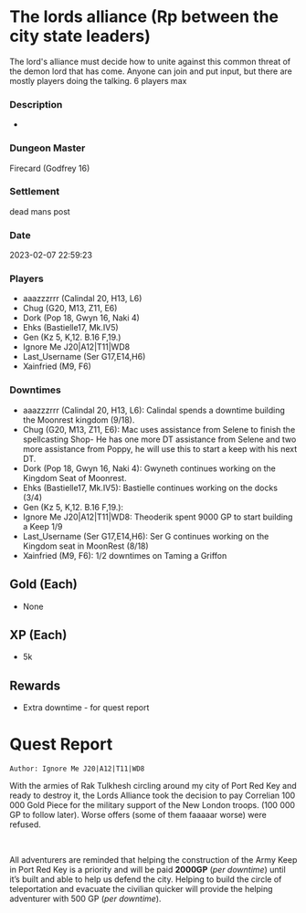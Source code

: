 # The lords alliance (Rp between the city state leaders)
The lord's alliance must decide how to unite against this common threat of the demon lord that has come. Anyone can join and put input, but there are mostly players doing the talking. 6 players max
### Description
-
### Dungeon Master
Firecard (Godfrey 16)
### Settlement
dead mans post
### Date
2023-02-07 22:59:23
### Players
* aaazzzrrr (Calindal 20, H13, L6)
* Chug (G20, M13, Z11, E6)
* Dork (Pop 18, Gwyn 16, Naki 4)
* Ehks (Bastielle17, Mk.IV5)
* Gen (Kz 5, K,12. B.16 F,19.)
* Ignore Me J20|A12|T11|WD8
* Last_Username (Ser G17,E14,H6)
* Xainfried (M9, F6)
### Downtimes
* aaazzzrrr (Calindal 20, H13, L6): Calindal spends a downtime building the Moonrest kingdom (9/18).
* Chug (G20, M13, Z11, E6): Mac uses assistance from Selene to finish the spellcasting Shop- He has one more DT assistance from Selene and two more assistance from Poppy, he will use this to start a keep with his next DT.
* Dork (Pop 18, Gwyn 16, Naki 4): Gwyneth continues working on the Kingdom Seat of Moonrest.
* Ehks (Bastielle17, Mk.IV5): Bastielle continues working on the docks (3/4)
* Gen (Kz 5, K,12. B.16 F,19.): 
* Ignore Me J20|A12|T11|WD8: Theoderik spent 9000 GP to start building a Keep 1/9
* Last_Username (Ser G17,E14,H6): Ser G continues working on the Kingdom seat in MoonRest (8/18)
* Xainfried (M9, F6): 1/2 downtimes on Taming a Griffon
## Gold (Each)
* None
## XP (Each)
* 5k
## Rewards
* Extra downtime - for quest report
# Quest Report
`Author: Ignore Me J20|A12|T11|WD8`


With the armies of Rak Tulkhesh circling around my city of Port Red Key and ready to destroy it, the Lords Alliance took the decision to pay Correlian 100 000 Gold Piece for the military support of the New London troops. (100 000 GP to follow later). Worse offers (some of them faaaaar worse) were refused.

&nbsp;

All adventurers are reminded that helping the construction of the Army Keep in Port Red Key is a priority and will be paid **2000GP** (*per downtime*) until it’s built and able to help us defend the city. Helping to build the circle of teleportation and evacuate the civilian quicker will provide the helping adventurer with 500 GP (*per downtime*).
